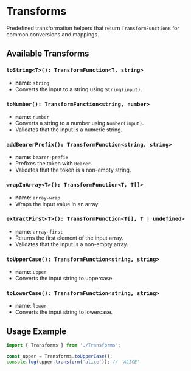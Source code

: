 # Transforms

Predefined transformation helpers that return `TransformFunction`s for common conversions and mappings.

## Available Transforms

### `toString<T>(): TransformFunction<T, string>`

- **name**: `string`
- Converts the input to a string using `String(input)`.

### `toNumber(): TransformFunction<string, number>`

- **name**: `number`
- Converts a string to a number using `Number(input)`.
- Validates that the input is a numeric string.

### `addBearerPrefix(): TransformFunction<string, string>`

- **name**: `bearer-prefix`
- Prefixes the token with `Bearer`.
- Validates that the token is a non-empty string.

### `wrapInArray<T>(): TransformFunction<T, T[]>`

- **name**: `array-wrap`
- Wraps the input value in an array.

### `extractFirst<T>(): TransformFunction<T[], T | undefined>`

- **name**: `array-first`
- Returns the first element of the input array.
- Validates that the input is a non-empty array.

### `toUpperCase(): TransformFunction<string, string>`

- **name**: `upper`
- Converts the input string to uppercase.

### `toLowerCase(): TransformFunction<string, string>`

- **name**: `lower`
- Converts the input string to lowercase.

## Usage Example

```typescript
import { Transforms } from './Transforms';

const upper = Transforms.toUpperCase();
console.log(upper.transform('alice')); // 'ALICE'
```
